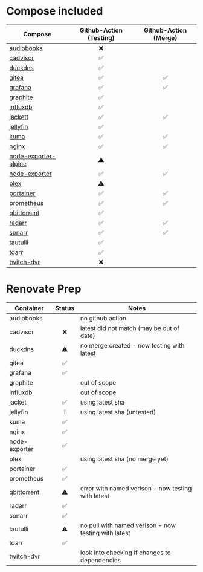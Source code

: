 # Compose included
| Compose | Github-Action (Testing) | Github-Action (Merge) |
| ------- | :---------------------: | :-------------------: |
| [audiobooks](https://github.com/jeo1/docker-templates/tree/audiobooks) | ❌ |  |
| [cadvisor](https://github.com/jeo1/docker-templates/tree/cadvisor) | ✅ |  |
| [duckdns](https://github.com/jeo1/docker-templates/tree/duckdns) | ✅ |  |
| [gitea](https://github.com/jeo1/docker-templates/tree/gitea) | ✅ | ✅ |
| [grafana](https://github.com/jeo1/docker-templates/tree/grafana) | ✅ | ✅ |
| [graphite](https://github.com/jeo1/docker-templates/tree/graphite) | ✅ |  |
| [influxdb](https://github.com/jeo1/docker-templates/tree/influxdb) | ✅ |  |
| [jackett](https://github.com/jeo1/docker-templates/tree/jackett) | ✅ | ✅ |
| [jellyfin](https://github.com/jeo1/docker-templates/tree/jellyfin) | ✅ |  |
| [kuma](https://github.com/jeo1/docker-templates/tree/kuma) | ✅ | ✅ |
| [nginx](https://github.com/jeo1/docker-templates/tree/nginx) | ✅ | ✅ |
| [node-exporter-alpine](https://github.com/jeo1/docker-templates/tree/node-exporter-alpine) | ⚠️ |  |
| [node-exporter](https://github.com/jeo1/docker-templates/tree/node-exporter) | ✅ | ✅ |
| [plex](https://github.com/jeo1/docker-templates/tree/plex) | ⚠️ |  |
| [portainer](https://github.com/jeo1/docker-templates/tree/portainer) | ✅ | ✅ |
| [prometheus](https://github.com/jeo1/docker-templates/tree/prometheus) | ✅ | ✅ |
| [qbittorrent](https://github.com/jeo1/docker-templates/tree/qbittorrent) | ✅ |  |
| [radarr](https://github.com/jeo1/docker-templates/tree/radarr) | ✅ | ✅ |
| [sonarr](https://github.com/jeo1/docker-templates/tree/sonarr) | ✅ | ✅ |
| [tautulli](https://github.com/jeo1/docker-templates/tree/tautulli) | ✅ |  |
| [tdarr](https://github.com/jeo1/docker-templates/tree/tdarr) | ✅ |  |
| [twitch-dvr](https://github.com/jeo1/docker-templates/tree/twitch-dvr) | ❌ |  |

# Renovate Prep
| Container | Status | Notes |
| --------- | :----: | ----- |
| audiobooks |  | no github action |
| cadvisor | ❌ | latest did not match (may be out of date) |
| duckdns | ⚠️ | no merge created - now testing with latest |
| gitea | ✅ |  |
| grafana | ✅ |  |
| graphite |  | out of scope |
| influxdb |  | out of scope |
| jacket | ✅ | using latest sha |
| jellyfin | ❕ | using latest sha (untested) |
| kuma | ✅ |  |
| nginx | ✅ |  |
| node-exporter | ✅ |  |
| plex |  | using latest sha (no merge yet) |
| portainer | ✅ |  |
| prometheus | ✅ |  |
| qbittorrent | ⚠️ | error with named verison - now testing with latest |
| radarr | ✅ |  |
| sonarr | ✅ |  |
| tautulli | ⚠️ | no pull with named verison - now testing with latest |
| tdarr | ✅ |  |
| twitch-dvr |  | look into checking if changes to dependencies |
